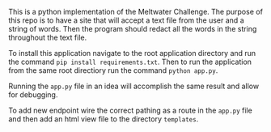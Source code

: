 This is a python implementation of the Meltwater Challenge.
The purpose of this repo is to have a site that will accept a text file from the user and a string of words.
Then the program should redact all the words in the string throughout the text file.

To install this application navigate to the root application directory and run the command `pip install requirements.txt`.
Then to run the application from the same root directiory run the command `python app.py`.

Running the `app.py` file in an idea will accomplish the same result and allow for debugging.

To add new endpoint wire the correct pathing as a route in the `app.py` file and then add an html view file to the
directory `templates`.